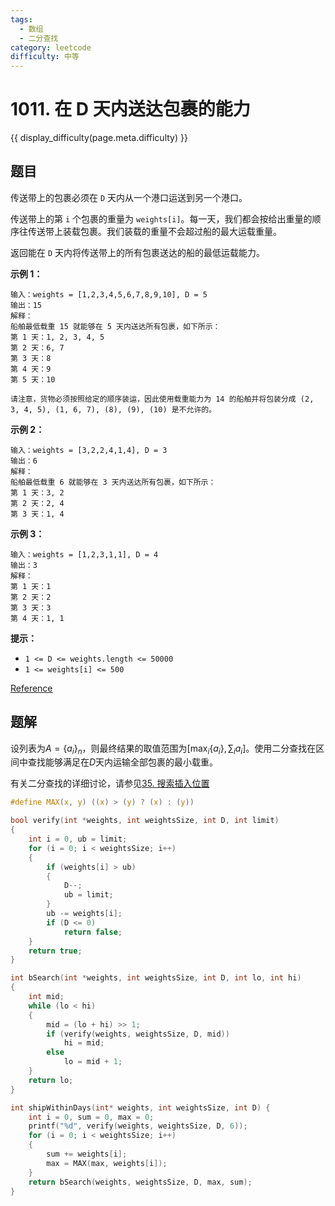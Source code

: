 ```yaml
---
tags:
  - 数组
  - 二分查找
category: leetcode
difficulty: 中等
---
```


# 1011. 在 D 天内送达包裹的能力

{{ display_difficulty(page.meta.difficulty) }}

## 题目

传送带上的包裹必须在 `D` 天内从一个港口运送到另一个港口。

传送带上的第 `i` 个包裹的重量为 `weights[i]`。每一天，我们都会按给出重量的顺序往传送带上装载包裹。我们装载的重量不会超过船的最大运载重量。

返回能在 `D` 天内将传送带上的所有包裹送达的船的最低运载能力。

**示例 1：**

```
输入：weights = [1,2,3,4,5,6,7,8,9,10], D = 5
输出：15
解释：
船舶最低载重 15 就能够在 5 天内送达所有包裹，如下所示：
第 1 天：1, 2, 3, 4, 5
第 2 天：6, 7
第 3 天：8
第 4 天：9
第 5 天：10

请注意，货物必须按照给定的顺序装运，因此使用载重能力为 14 的船舶并将包装分成 (2, 3, 4, 5), (1, 6, 7), (8), (9), (10) 是不允许的。
```

**示例 2：**

```
输入：weights = [3,2,2,4,1,4], D = 3
输出：6
解释：
船舶最低载重 6 就能够在 3 天内送达所有包裹，如下所示：
第 1 天：3, 2
第 2 天：2, 4
第 3 天：1, 4
```

**示例 3：**

```
输入：weights = [1,2,3,1,1], D = 4
输出：3
解释：
第 1 天：1
第 2 天：2
第 3 天：3
第 4 天：1, 1
```

**提示：**

* `1 <= D <= weights.length <= 50000`
* `1 <= weights[i] <= 500`

[Reference](https://leetcode-cn.com/problems/capacity-to-ship-packages-within-d-days)

## 题解

设列表为$A=\{a_i\}_n$，则最终结果的取值范围为$[\max_{i} \{a_i\}, \sum_{i} a_i]$。使用二分查找在区间中查找能够满足在$D$天内运输全部包裹的最小载重。

有关二分查找的详细讨论，请参见[35. 搜索插入位置](35.md)

```c
#define MAX(x, y) ((x) > (y) ? (x) : (y))

bool verify(int *weights, int weightsSize, int D, int limit)
{
    int i = 0, ub = limit;
    for (i = 0; i < weightsSize; i++)
    {
        if (weights[i] > ub)
        {
            D--;
            ub = limit;
        }
        ub -= weights[i];
        if (D <= 0)
            return false;
    }
    return true;
}

int bSearch(int *weights, int weightsSize, int D, int lo, int hi)
{
    int mid;
    while (lo < hi)
    {
        mid = (lo + hi) >> 1;
        if (verify(weights, weightsSize, D, mid))
            hi = mid;
        else
            lo = mid + 1;
    }
    return lo;
}

int shipWithinDays(int* weights, int weightsSize, int D) {
    int i = 0, sum = 0, max = 0;
    printf("%d", verify(weights, weightsSize, D, 6));
    for (i = 0; i < weightsSize; i++)
    {
        sum += weights[i];
        max = MAX(max, weights[i]);
    }
    return bSearch(weights, weightsSize, D, max, sum);
}
```